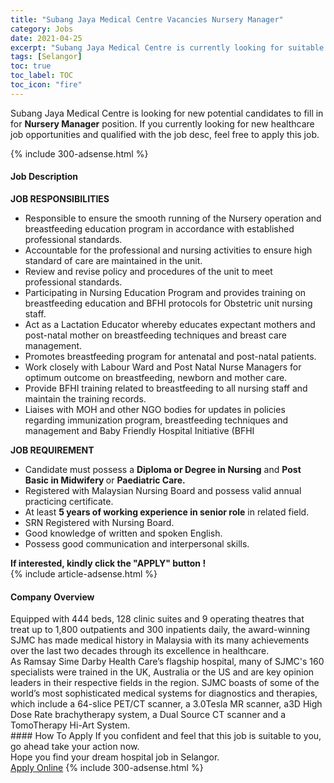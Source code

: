 ```yaml
---
title: "Subang Jaya Medical Centre Vacancies Nursery Manager" 
category: Jobs 
date: 2021-04-25 
excerpt: "Subang Jaya Medical Centre is currently looking for suitable person to fill in the Nursery Manager which positioned at Selangor" 
tags: [Selangor] 
toc: true 
toc_label: TOC 
toc_icon: "fire" 
--- 
```


<p>Subang Jaya Medical Centre is looking for new potential candidates to fill in for <b>Nursery Manager</b> position. If you currently looking for new healthcare job opportunities and qualified with the job desc, feel free to apply this job.
</p>{% include 300-adsense.html %} 
<div><div><h4>Job Description</h4></div><div><div><span><div><div><strong>JOB RESPONSIBILITIES&#160;</strong></div><ul><li>Responsible to ensure the smooth running of the Nursery operation and breastfeeding education program in accordance with established professional standards.</li><li>Accountable for the professional and nursing activities to ensure high standard of care are maintained in the unit.</li><li>Review and revise policy and procedures of the unit to meet professional standards.</li><li>Participating in Nursing Education Program and provides training on breastfeeding education and BFHI protocols for Obstetric unit nursing staff.</li><li>Act as a Lactation Educator whereby educates expectant mothers and post-natal mother on breastfeeding techniques and breast care management.</li><li>Promotes breastfeeding program for antenatal and post-natal patients.</li><li>Work closely with Labour Ward and Post Natal Nurse Managers for optimum outcome on breastfeeding, newborn and mother care.</li><li>Provide BFHI training related to breastfeeding to all nursing staff and maintain the training records.</li><li>Liaises with MOH and other NGO bodies for updates in policies regarding immunization program, breastfeeding techniques and management and Baby Friendly Hospital Initiative (BFHI</li></ul><div><strong>JOB REQUIREMENT</strong></div><ul><li>Candidate must possess a <strong>Diploma or Degree in Nursing</strong> and <strong>Post Basic in Midwifery </strong>or <strong>Paediatric Care.</strong></li><li>Registered with Malaysian Nursing Board and possess valid annual practicing certificate.</li><li>At least <strong>5 years of working experience in senior role</strong> in related field.</li><li>SRN Registered with Nursing Board.</li><li>Good knowledge of written and spoken English.</li><li>Possess good communication and interpersonal skills.</li></ul><div><strong>If interested, kindly click the "APPLY" button !</strong></div></div></span></div></div></div> 
{% include article-adsense.html %} 
<div><div><h4>Company Overview</h4></div><div><div><span><div><div>
	Equipped with 444 beds, 128 clinic suites and 9 operating theatres that treat up to 1,800 outpatients and 300 inpatients daily, the award-winning SJMC has made medical history in Malaysia with its many achievements over the last two decades through its excellence in healthcare.</div>
<div>
	As Ramsay Sime Darby Health Care&#8217;s flagship hospital, many of SJMC's 160 specialists were trained in the UK, Australia or the US and are key opinion leaders in their respective fields in the region. SJMC boasts of some of the world&#8217;s most sophisticated medical systems for diagnostics and therapies, which include a 64-slice PET/CT scanner, a 3.0Tesla MR scanner, a3D High Dose Rate brachytherapy system, a Dual Source CT scanner and a TomoTherapy Hi-Art System.</div></div></span></div></div></div> 
#### How To Apply 
If you confident and feel that this job is suitable to you, go ahead take your action now. <br/> 
Hope you find your dream hospital job in Selangor. <br/> 
<a href="https://www.jobstreet.com.my/en/job/nursery-manager-4547885?jobId=jobstreet-my-job-4547885" class="btn btn--warning" target="_blank" rel="nofollow noopenner">Apply Online</a> 
{% include 300-adsense.html %} 